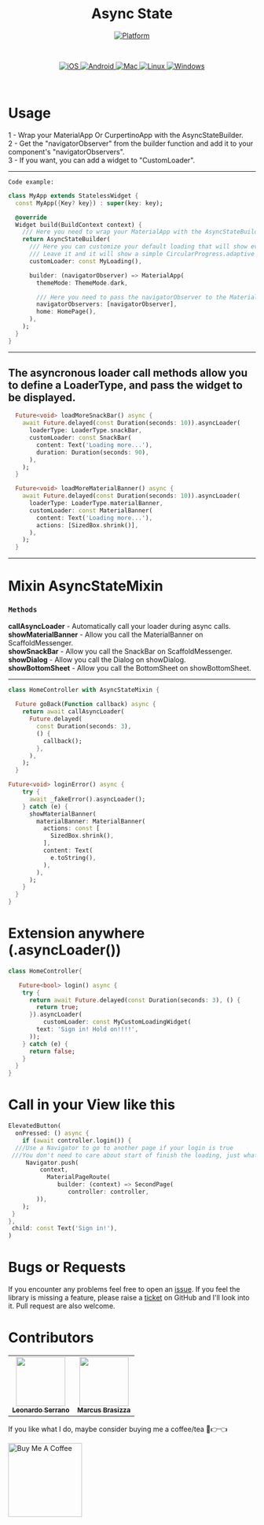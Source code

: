 <h1 align="center">Async State</h1>

<p align="center">
  <a href="https://flutter.dev">
    <img src="https://img.shields.io/badge/Platform-Flutter-02569B?logo=flutter"
      alt="Platform" />
  </a>
</p><br>
<p align="center">
  <a href="">
    <img src="https://img.shields.io/badge/Platform-Flutter-02569B?logo=iOS"
      alt="iOS" />
  </a>
  <a href="">
    <img src="https://img.shields.io/badge/Platform-Flutter-02569B?logo=Android"
      alt="Android" />
  </a>
  <a href="">
    <img src="https://img.shields.io/badge/Platform-Flutter-02569B?logo=macOS"
      alt="Mac" />
  </a><a href="">
    <img src="https://img.shields.io/badge/Platform-Flutter-02569B?logo=Linux"
      alt="Linux" />
  </a>
   </a><a href="">
    <img src="https://img.shields.io/badge/Platform-Flutter-02569B?logo=Windows"
      alt="Windows" />
  </a>
</p><br>

<!-- # Where this package works!
 [x] **Android** <br>
 [x] **IOS**<br>
 [x] **Web**<br>
 [x] **Macos**<br>
 [-] **Linux** (not tested yet)<br> 
 [-] **Windows** (not tested yet)<br>-->

# Usage 
 <body>
  1 - Wrap your MaterialApp Or CurpertinoApp with the AsyncStateBuilder.<br />
  2 - Get the "navigatorObserver" from the builder function and add it to your component's "navigatorObservers".<br />
  3 - If you want, you can add a widget to "CustomLoader".<br />
 </body>

--------------
`Code example:`
```dart
class MyApp extends StatelessWidget {
  const MyApp({Key? key}) : super(key: key);

  @override
  Widget build(BuildContext context) {
    /// Here you need to wrap your MaterialApp with the AsyncStateBuilder
    return AsyncStateBuilder(
      /// Here you can customize your default loading that will show every transaction
      /// Leave it and it will show a simple CircularProgress.adaptive indicator
      customLoader: const MyLoading(),

      builder: (navigatorObserver) => MaterialApp(
        themeMode: ThemeMode.dark,

        /// Here you need to pass the navigatorObserver to the MaterialApp
        navigatorObservers: [navigatorObserver],
        home: HomePage(),
      ),
    );
  }
}   
```

-------------------------------------------------------------------------------------

## The asyncronous loader call methods allow you to define a LoaderType, and pass the widget to be displayed.
```dart
  Future<void> loadMoreSnackBar() async {
    await Future.delayed(const Duration(seconds: 10)).asyncLoader(
      loaderType: LoaderType.snackBar,
      customLoader: const SnackBar(
        content: Text('Loading more...'),
        duration: Duration(seconds: 90),
      ),
    );
  }

  Future<void> loadMoreMaterialBanner() async {
    await Future.delayed(const Duration(seconds: 10)).asyncLoader(
      loaderType: LoaderType.materialBanner,
      customLoader: const MaterialBanner(
        content: Text('Loading more...'),
        actions: [SizedBox.shrink()],
      ),
    );
  }
```

-------------------------------------------------------------------------------------

# Mixin AsyncStateMixin

### `Methods`

<body>
  <b>callAsyncLoader</b> - Automatically call your loader during async calls.<br />
  <b>showMaterialBanner</b> - Allow you call the MaterialBanner on ScaffoldMessenger.<br />
  <b>showSnackBar</b> - Allow you call the SnackBar on ScaffoldMessenger.<br />
  <b>showDialog</b> - Allow you call the Dialog on showDialog.<br />
  <b>showBottomSheet</b> - Allow you call the BottomSheet on showBottomSheet.<br />
 </body>

------------------

```dart
class HomeController with AsyncStateMixin {
  
  Future goBack(Function callback) async {
    return await callAsyncLoader(
      Future.delayed(
        const Duration(seconds: 3),
        () {
          callback();
        },
      ),
    );
  }

Future<void> loginError() async {
    try {
      await _fakeError().asyncLoader();
    } catch (e) {
      showMaterialBanner(
        materialBanner: MaterialBanner(
          actions: const [
            SizedBox.shrink(),
          ],
          content: Text(
            e.toString(),
          ),
        ),
      );
    }
  }
}
```

# Extension anywhere (.asyncLoader())
```dart
class HomeController{

   Future<bool> login() async {
    try {
      return await Future.delayed(const Duration(seconds: 3), () {
        return true;
      }).asyncLoader(
          customLoader: const MyCustomLoadingWidget(
        text: 'Sign in! Hold on!!!!',
      ));
    } catch (e) {
      return false;
    }
  }
}
```

  # Call in your View like this
  ```dart
  ElevatedButton(
    onPressed: () async {
      if (await controller.login()) {
    ///Use a Navigator to go to another page if your login is true
   ///You don't need to care about start of finish the loading, just what to do after or before!
       Navigator.push(
           context,
             MaterialPageRoute(
                builder: (context) => SecondPage(
                   controller: controller,
          )),
      );
   }
},
   child: const Text('Sign in!'),
)
  ```



# Bugs or Requests

If you encounter any problems feel free to open an [issue](https://github.com/DevLSerrano/asyncstate/issues). If you feel the library is missing a feature, please raise a [ticket](https://github.com/DevLSerrano/asyncstate/pulls) on GitHub and I'll look into it. Pull request are also welcome.

# Contributors

<!-- ALL-CONTRIBUTORS-LIST:START - Do not remove or modify this section -->
<!-- prettier-ignore-start -->
<!-- markdownlint-disable -->
<table>
  <tr>
    <td align="center"><a href="https://github.com/DevLSerrano"><img src="https://avatars.githubusercontent.com/u/62712813?v=4" width="100px;" alt=""/><br /><sub><b>Leonardo Serrano</b></sub></a><br /><a href="" title="Dev"></a></td>
    <td align="center"><a href="https://github.com/brasizza"><img src="https://avatars.githubusercontent.com/u/26041910?v=4" width="100px;" alt=""/><br /><sub><b>Marcus Brasizza</b></sub></a><br /><a href="" title="Dev"></a></td>
  </tr>
</table>

If you like what I do, maybe consider buying me a coffee/tea 🥺👉👈

<a href="https://www.buymeacoffee.com/leonardoserrano" target="_blank"><img src="https://cdn.buymeacoffee.com/buttons/v2/default-red.png" alt="Buy Me A Coffee" width="150" ></a>

<!-- markdownlint-restore -->
<!-- prettier-ignore-end -->

<!-- ALL-CONTRIBUTORS-LIST:END -->
 

